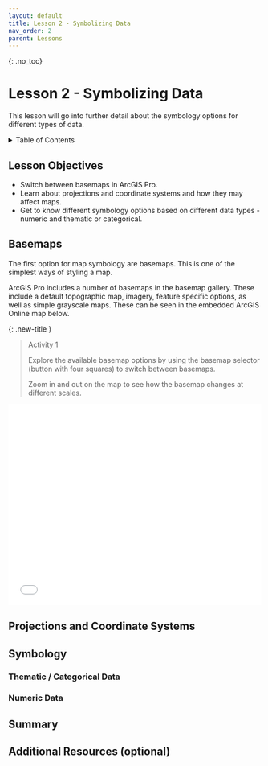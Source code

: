 ```yaml
---
layout: default
title: Lesson 2 - Symbolizing Data
nav_order: 2
parent: Lessons
---
```


{: .no_toc}  
# Lesson 2 - Symbolizing Data 

This lesson will go into further detail about the symbology options for different types of data.

<details markdown="block" class="toc">
  <summary>
    Table of Contents
  </summary>
  {: .text-delta }
- TOC
{:toc}
</details>

## Lesson Objectives
- Switch between basemaps in ArcGIS Pro.
- Learn about projections and coordinate systems and how they may affect maps.
- Get to know different symbology options based on different data types - numeric and thematic or categorical.

## Basemaps
The first option for map symbology are basemaps. This is one of the simplest ways of styling a map.

ArcGIS Pro includes a number of basemaps in the basemap gallery. These include a default topographic map, imagery, feature specific options, as well as simple grayscale maps. These can be seen in the embedded ArcGIS Online map below.

{: .new-title }
> Activity 1                                           <!-- This is where you edit the title -->
> 
> Explore the available basemap options by using the basemap selector (button with four squares) to switch between basemaps.                   <!-- Question Text -->
> 
> Zoom in and out on the map to see how the basemap changes at different scales.                <!-- Optional Additional Text -->

<iframe width="100%" height="400" frameborder="0" scrolling="no" marginheight="0" marginwidth="0" title="Basemap Activity" src="//mcmaster.maps.arcgis.com/apps/Embed/index.html?webmap=fb43f01ab1a84c5c92ffbb100a5ffb10&extent=-80.7166,42.9407,-79.0302,43.5698&home=true&zoom=true&previewImage=false&scale=true&search=true&searchextent=true&basemap_gallery=true&disable_scroll=false&theme=light"></iframe>

## Projections and Coordinate Systems

<!-- Include a text version of your topic here. -->

## Symbology

<!-- Include a text version of your topic here. -->

### Thematic / Categorical Data
### Numeric Data

## Summary

<!-- - Remind the student about what they just learned.
- You can also note down any key information to keep in mind. -->

## Additional Resources (optional)
<!--
- Here, you can list some additional resources the student can access to learn more about this lesson. -->
